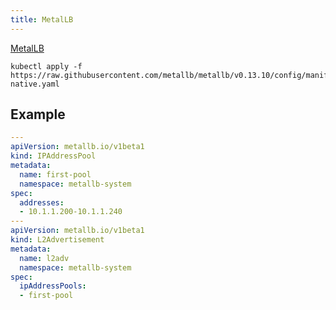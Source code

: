 ```yaml
---
title: MetalLB
---
```


[MetalLB](https://metallb.universe.tf/)

```shell
kubectl apply -f https://raw.githubusercontent.com/metallb/metallb/v0.13.10/config/manifests/metallb-native.yaml
```

## Example

```yaml title="metallb-config.yaml"
---
apiVersion: metallb.io/v1beta1
kind: IPAddressPool
metadata:
  name: first-pool
  namespace: metallb-system
spec:
  addresses:
  - 10.1.1.200-10.1.1.240
---
apiVersion: metallb.io/v1beta1
kind: L2Advertisement
metadata:
  name: l2adv
  namespace: metallb-system
spec:
  ipAddressPools:
  - first-pool
```
